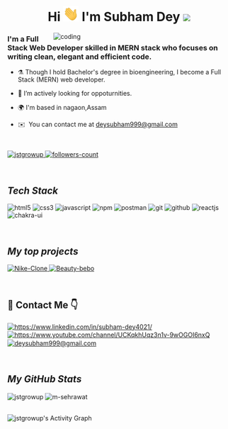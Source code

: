 <!----------------------------------- Heading Section ------------------------------------>
<h1 align="center">
    Hi
    <img src="https://raw.githubusercontent.com/ABSphreak/ABSphreak/master/gifs/Hi.gif" width="35">
    I'm Subham Dey
    <img src="https://camo.githubusercontent.com/d3359cb00ab0b5ed8f2e1fe3fceb4fbaf3b614340f8c0db99c17b9f50b351770/68747470733a2f2f656d6f6a69732e736c61636b6d6f6a69732e636f6d2f656d6f6a69732f696d616765732f313533313834393433302f343234362f626c6f622d73756e676c61737365732e6769663f31353331383439343330" width="35">
</h1>



<!----------------------------------- About Section ------------------------------------>
<img align="right" alt="coding" width="400" src="https://www.proofhub.com/wp-content/uploads/2020/08/Web-Developer.gif">
<h3>
    I'm a Full Stack Web Developer skilled in MERN stack who focuses on writing clean, elegant and efficient code.
</h3>

- ⚗️ Though I hold Bachelor's degree in bioengineering, I become a Full Stack (MERN) web developer.

- 🌱 I’m actively looking for oppoturnities.

- 🌍 I'm based in nagaon,Assam

<!-- 💼 Visit my [Portfolio](https://gautamgohil.com/) for more details.-->

- ✉️  You can contact me at [deysubham999@gmail.com](mailto:deysubham999@gmail.com)
<br>



<!----------------------------------- Profile View Section ------------------------------------>

<p align="left">
    <a href="https://github.com/jstgrowup">
        <img src="https://komarev.com/ghpvc/?username=jstgrowup&label=Profile%20views&color=0e75b6&style=flat" alt="jstgrowup" />
    </a>
    <a href="https://github.com/jstgrowup?tab=followers">
        <img src="https://img.shields.io/github/followers/jstgrowup?label=Followers&style=social" alt="followers-count">
    </a>
</p>
<br>



<!----------------------------------- Tech Stack Section ------------------------------------>

<h2><i>Tech Stack</i></h2>

<p>
    <img src="https://img.shields.io/badge/HTML5-E34F26?style=for-the-badge&logo=html5&logoColor=white" alt="html5" />
    <img src="https://img.shields.io/badge/CSS3-1572B6?style=for-the-badge&logo=css3&logoColor=white" alt="css3" />
    <img src="https://img.shields.io/badge/JavaScript-323330?style=for-the-badge&logo=javascript&logoColor=F7DF1E" alt="javascript" />
    <img src="https://img.shields.io/badge/npm-CB3837?style=for-the-badge&logo=npm&logoColor=white" alt="npm" />
    <img src="https://img.shields.io/badge/Postman-FF6C37?style=for-the-badge&logo=Postman&logoColor=white" alt="postman" />
    <img src="https://img.shields.io/badge/Git-f44d27?style=for-the-badge&logo=git&logoColor=white" alt="git" />
    <img src="https://img.shields.io/badge/GitHub-100000?style=for-the-badge&logo=github&logoColor=white" alt="github" />
    <img src="https://img.shields.io/badge/React-20232A?style=for-the-badge&logo=react&logoColor=61DAFB" alt="reactjs" />
    <img src="https://img.shields.io/badge/Chakra%20UI-3bc7bd?style=for-the-badge&logo=chakraui&logoColor=white" alt="chakra-ui" />
  
</p>
<br>



<!----------------------------------- Project Section ------------------------------------>

<h2><i>My top projects</i></h2>


<p align="left">
    <a href="https://github.com/jstgrowup/Pharmeasy-Clone" target="blank">
        <img style="height:70px;width:150px"  src="https://encrypted-tbn0.gstatic.com/images?q=tbn:ANd9GcQS_qnn8_tNB9X_Wq5RANAfMrVJ1EvKjUgf2w&usqp=CAU" alt="Nike-Clone" />
    </a>
    <a href="https://github.com/jstgrowup/BeautyBebo-clone.git" target="blank">
        <img style="height:70px;width:150px" src="https://i.ibb.co/9tmDLDR/download.png" alt="Beauty-bebo" />
    </a>
    </a>
</p>
<br>



<!----------------------------------- Social Media Links Section ------------------------------------>

## 📩 Contact Me 👇
<p align="left">
    <a href="https://www.linkedin.com/in/subham-dey4021/">
        <img align="center" src="https://img.shields.io/badge/LinkedIn-0077B5?style=for-the-badge&logo=linkedin&logoColor=white" alt="https://www.linkedin.com/in/subham-dey4021/" />
    </a>
    <a href="https://www.youtube.com/channel/UCKqkhUqz3n1v-9wOGOI6nxQ">
        <img align="center" src="https://img.shields.io/youtube/channel/views/UCKqkhUqz3n1v-9wOGOI6nxQ?style=for-the-badge&logo=youtube&logoColor=red" alt="https://www.youtube.com/channel/UCKqkhUqz3n1v-9wOGOI6nxQ" />
    </a>
   <a title="deysubham999@gmail.com" href="mailto:deysubham999@gmail.com">
        <img align="center" src="https://img.shields.io/badge/Gmail-D14836?style=for-the-badge&logo=gmail&logoColor=white" alt="deysubham999@gmail.com" />
    </a>
</p>
<br>



<!----------------------------------- GitHub Stats Section ------------------------------------>

<h2><i>My GitHub Stats</i></h2>

<p>
    <img align="center" src="https://github-readme-stats.vercel.app/api?username=jstgrowup&show_icons=true&theme=dark" alt="jstgrowup" height="160" />
<!--      <img align="center" src="https://github-readme-stats.vercel.app/api?username=jstgrowup&show_icons=true&include_all_commits=true&count_private=true&hide=issues,contribs&border_radius=0&locale=en&theme=dark" alt="m-sehrawat" height="139" /> -->
    <img align="center" src="https://github-readme-stats.vercel.app/api/top-langs/?username=jstgrowup&layout=compact&exclude_repo=Lybrate-Website-Clone-Version-2.0,Lybrate-Website-Clone,Adidas-Clone&hide=Shell&border_radius=0&theme=dark" alt="m-sehrawat" height="160" />
</p>
<br>
<img alt="jstgrowup's Activity Graph" src="https://activity-graph.herokuapp.com/graph?username=jstgrowup&bg_color=0D1117&color=5BCDEC&line=5BCDEC&point=FFFFFF&hide_border=true" />







